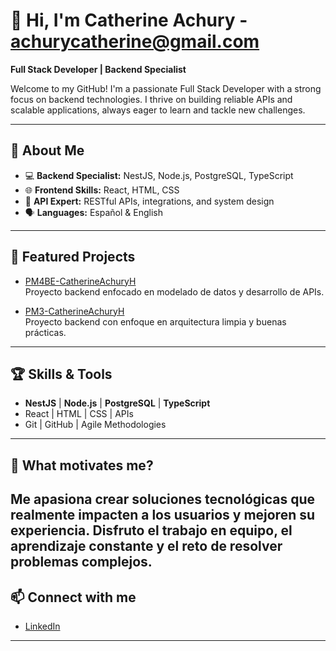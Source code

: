 # 👋 Hi, I'm Catherine Achury - achurycatherine@gmail.com

**Full Stack Developer | Backend Specialist**

Welcome to my GitHub! I'm a passionate Full Stack Developer with a strong focus on backend technologies. I thrive on building reliable APIs and scalable applications, always eager to learn and tackle new challenges.

---

## 🚀 About Me

- 💻 **Backend Specialist:** NestJS, Node.js, PostgreSQL, TypeScript
- 🌐 **Frontend Skills:** React, HTML, CSS
- 🔗 **API Expert:** RESTful APIs, integrations, and system design
- 🗣️ **Languages:** Español & English

---

## 📌 Featured Projects  

- [PM4BE-CatherineAchuryH](https://github.com/pi-rym/PM4BE-CatherineAchuryH)  
  Proyecto backend enfocado en modelado de datos y desarrollo de APIs.

- [PM3-CatherineAchuryH](https://github.com/pi-rym/PM3-CatherineAchuryH)  
  Proyecto backend con enfoque en arquitectura limpia y buenas prácticas.

---

## 🏆 Skills & Tools

- **NestJS** | **Node.js** | **PostgreSQL** | **TypeScript**
- React | HTML | CSS | APIs
- Git | GitHub | Agile Methodologies

---

## 🌱 What motivates me?

Me apasiona crear soluciones tecnológicas que realmente impacten a los usuarios y mejoren su experiencia. Disfruto el trabajo en equipo, el aprendizaje constante y el reto de resolver problemas complejos.
---

## 📫 Connect with me

- [LinkedIn](https://www.linkedin.com/in/catherine-achury-368040382/)

---

<!--
¡Gracias por visitar mi perfil! Si quieres colaborar en un proyecto o simplemente conectar, no dudes en contactarme.
-->
